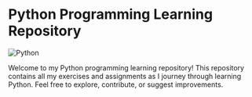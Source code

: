 # Python Programming Learning Repository

![Python](https://img.shields.io/badge/Python-3.9%2B-blue)

Welcome to my Python programming learning repository! This repository contains all my exercises and assignments as I journey through learning Python. Feel free to explore, contribute, or suggest improvements.
